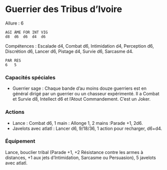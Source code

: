# Guerrier des Tribus d’Ivoire

Allure : 6

	AGI	ÂME	FOR	INT	VIG
	d8	d6	d6	d4	d6

Compétences : Escalade d4, Combat d6, Intimidation d4, Perception d6, Discrétion d6, Lancer d6, Pistage d4, Survie d6, Sarcasme d4.

	PAR	RES
	6	5

### Capacités spéciales
- Guerrier sage : Chaque bande d’au moins douze guerriers est en général dirigé par un guerrier ou un chasseur expérimenté. Il a Combat et Survie d8, Intellect d6 et l’Atout Commandement. C’est un Joker.

### Actions
- Lance : Combat d6, 1 main : Allonge 1, 2 mains :Parade +1, 2d6.
- Javelots avec atlatl : Lancer d6, 9/18/36, 1 action pour recharger, d6+d4.

### Équipement
Lance, bouclier tribal (Parade +1, +2 Résistance contre les armes à distances, +1 aux jets d’Intimidation, Sarcasme ou Persuasion), 5 javelots avec atlatl.
